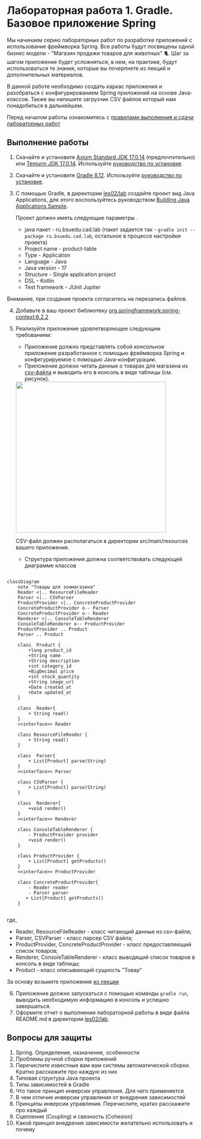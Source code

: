 # Лабораторная работа 1. Gradle. Базовое приложение Spring

Мы начинаем серию лабораторных работ по разработке приложений с использование фреймворка Spring.
Все работы будут посвящены одной бизнес модели - "Магазин продажи товаров для животных" 🐈. Шаг за шагом приложение будет усложняться, в нем, на практике, будут использоваться те знания, которые вы почерпнете из лекций и дополнительных материалов.

В данной работе необходимо создать каркас приложения и разобраться с конфигурированием Spring приложений на основе Java-классов. Также вы напишите загрузчик CSV файлов который нам понадобиться в дальнейшем.

Перед началом работы ознакомитесь с [правилами выполнения и сдачи лабораторных работ](../README.md)

## Выполнение работы

1. Скачайте и установите [Axiom Standard JDK 17.0.14](https://axiomjdk.ru/pages/downloads/#/java-17-lts) (предпочтительно) или [Temurin JDK 17.0.14](https://adoptium.net/temurin/releases/?version=17). Используйте [руководство по установке](https://axiomjdk.ru/pages/axiomjdk-install-guide-17.0.14/).
2. Скачайте и установите [Gradle 8.12](https://gradle.org/releases/).  Используйте [руководство по установке](https://gradle.org/install/).
3. С помощью Gradle, в директории [les02/lab](/les02/lab/) создайте проект вид Java Applications, для этого воспользуйтесь руководством [Building Java Applications Sample](https://docs.gradle.org/current/samples/sample_building_java_applications.html).

    Проект должен иметь следующие параметры .
    + java пакет - ru.bsuedu.cad.lab (пакет задается так -  ```gradle init --package ru.bsuedu.cad.lab```, остальное в процессе настройки проекта)
    + Project name - product-table
    + Type - Application
    + Language - Java
    + Java version - 17
    + Structure - Single application project
    + DSL - Kotlin
    + Test framework - JUnit Jupiter

Внимание, при создание проекта согласитесь на перезапись файлов.

4. Добавьте в ваш проект библиотеку [org.springframework:spring-context:6.2.2](https://mvnrepository.com/artifact/org.springframework/spring-context/6.2.2)
5. Реализуйте приложение удовлетворяющее следующим требованиям:
    + Приложение должно представлять собой консольное приложение разработанное с помощью фреймворка Spring и конфигурируемое с помощью Java-конфигурации.
    + Приложение должно читать данные о товарах для магазина из [csv-файла](./assets/product.csv) и выводить его в консоль в виде таблицы (см. рисунок).
  
    <img src="https://i.stack.imgur.com/Ot0Aw.jpg" width=400>

    CSV-файл должен располагаться в директории src/main/resources  вашего приложения.
    
    + Структура приложения должна соответствовать следующей диаграмме классов
  
``` mermaid

classDiagram
    note "Товары для зоомагазина"
    Reader <|.. ResourceFileReader
    Parser <|.. CSVParser
    ProductProvider <|.. ConcreteProductProvider
    ConcreteProductProvider o-- Parser
    ConcreteProductProvider o-- Reader
    Renderer <|.. ConsoleTableRenderer
    ConsoleTableRenderer o-- ProductProvider
    ProductProvider .. Product
    Parser .. Product

    class  Product {
        +long product_id
        +String name
        +String description
        +int category_id
        +BigDecimal price
        +int stock_quantity
        +String image_url
        +Date created_at
        +Date updated_at
    }

    class  Reader{
        + String read()
    }
    <<interface>> Reader

    class ResourceFileReader {
        + String read()
    }

    class  Parser{
        + List[Product] parse(String)
    }
    <<interface>> Parser

    class CSVParser {
        + List[Product] parse(String)
    }

    class  Renderer{
        +void render()
    }
    <<interface>> Renderer

    class ConsoleTableRenderer {
        - ProductProvider provider
        +void render()
    }

    class ProductProvider {
        + List[Product] getProducts()
    }
    <<interface>> ProductProvider

    class ConcreteProductProvider{
        - Reader reader
        - Parser parser
       + List[Product] getProducts()
    }


```

где,

+ Reader, ResourceFileReader  - класс читающий данные из csv-файла;
+ Parser, CSVParser  - класс парсер CSV файла;
+ ProductProvider, ConcreteProductProvider - класс предоставляющий список товаров;
+ Renderer, ConsoleTableRenderer - класс выводящий список товаров в консоль в виде таблицы;
+ Product - класс описывающий сущность "Товар"

За основу возьмите приложение [из лекции](./demo/hello/app/src/main/java/ru/bsuedu/cap/hello/AppWithSpringJava.java)

6. Приложение должно запускаться с помощью команды ```gradle run```, выводить необходимую информацию в консоль и успешно завершаться.
7. Оформите отчет о выполнении лабораторной работы в виде файла  README.md в директории [les02/lab](/les02/lab/).

## Вопросы для защиты

1. Spring. Определение, назначение, особенности
2. Проблемы ручной сборки приложений
3. Перечислите известные вам вам системы автоматической сборки. Кратно расскажите про каждую из них
4. Типовая структура Java проекта
5. Типы зависимостей в Gradle
6. Что такое принцип инверсии управления. Для чего применяется
7. В чем отличие инверсии управления от внедрения зависимостей
8. Принципы инверсии управления. Перечислите, кратко расскажите про каждый
9. Сцепление (Coupling) и связность (Cohesion)
10. Какой принцип внедрения зависимости желательно использовать и почему
